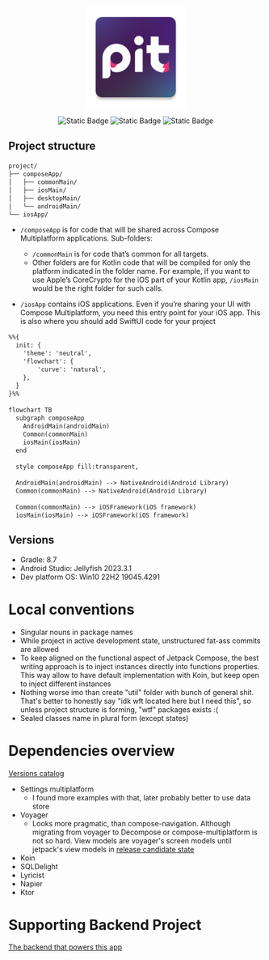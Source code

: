 <p align="center">
    <img src="composeApp/src/main/res/mipmap-xxxhdpi/ic_icon.webp" height="200px"  alt="project logo"/>
</p>
<p align="center">
    <img alt="Static Badge" src="https://img.shields.io/badge/android-gray?logo=android">
    <img alt="Static Badge" src="https://img.shields.io/badge/windows-gray?logo=windows&logoColor=blue">
    <img alt="Static Badge" src="https://img.shields.io/badge/linux-gray?logo=linux">
</p>

## Project structure

```
project/
├── composeApp/
│   ├── commonMain/
│   ├── iosMain/
│   ├── desktopMain/
│   └── androidMain/
└── iosApp/
```

* `/composeApp` is for code that will be shared across Compose Multiplatform applications.
  Sub-folders:
    - `/commonMain` is for code that’s common for all targets.
    - Other folders are for Kotlin code that will be compiled for only the platform indicated in the
      folder name.
      For example, if you want to use Apple’s CoreCrypto for the iOS part of your Kotlin app,
      `/iosMain` would be the right folder for such calls.

* `/iosApp` contains iOS applications. Even if you’re sharing your UI with Compose Multiplatform,
  you need this entry point for your iOS app. This is also where you should add SwiftUI code for
  your project

```mermaid
%%{
  init: {
    'theme': 'neutral',
    'flowchart': { 
        'curve': 'natural',
    },
  }
}%%

flowchart TB
  subgraph composeApp
    AndroidMain(androidMain)
    Common(commonMain)
    iosMain(iosMain)
  end

  style composeApp fill:transparent, 

  AndroidMain(androidMain) --> NativeAndroid(Android Library)
  Common(commonMain) --> NativeAndroid(Android Library)

  Common(commonMain) --> iOSFramework(iOS framework)
  iosMain(iosMain) --> iOSFramework(iOS framework)
```

## Versions

- Gradle: 8.7
- Android Studio: Jellyfish 2023.3.1
- Dev platform OS: Win10 22H2 19045.4291

# Local conventions

- Singular nouns in package names
- While project in active development state, unstructured fat-ass commits are allowed
- To keep aligned on the functional aspect of Jetpack Compose, the best writing approach is to
  inject instances directly into functions properties. This way allow to have default implementation
  with Koin, but keep open to inject different instances
- Nothing worse imo than create "util" folder with bunch of general shit. That's better to honestly
  say "idk wft located here but I need this", so unless project structure is forming, "wtf" packages
  exists :(
- Sealed classes name in plural form (except states)

# Dependencies overview

[Versions catalog](/gradle/libs.versions.toml)

- Settings multiplatform
    - I found more examples with that, later probably better to use data store
- Voyager
    - Looks more pragmatic, than compose-navigation. Although migrating from voyager to
      Decompose or compose-multiplatform is not so hard. View models are voyager's screen
      models until jetpack's view models
      in [release candidate state](https://developer.android.com/jetpack/androidx/releases/lifecycle)
- Koin
- SQLDelight
- Lyricist
- Napier
- Ktor

# Supporting Backend Project

[The backend that powers this app](https://github.com/Smart-Health-LLC/server)